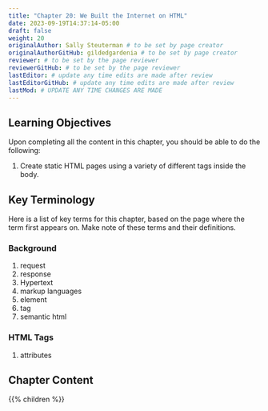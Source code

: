 ```yaml
---
title: "Chapter 20: We Built the Internet on HTML"
date: 2023-09-19T14:37:14-05:00
draft: false
weight: 20
originalAuthor: Sally Steuterman # to be set by page creator
originalAuthorGitHub: gildedgardenia # to be set by page creator
reviewer: # to be set by the page reviewer
reviewerGitHub: # to be set by the page reviewer
lastEditor: # update any time edits are made after review
lastEditorGitHub: # update any time edits are made after review
lastMod: # UPDATE ANY TIME CHANGES ARE MADE
---
```


## Learning Objectives

Upon completing all the content in this chapter, you should be able to do the following:

1. Create static HTML pages using a variety of different tags inside the body.

## Key Terminology

Here is a list of key terms for this chapter, based on the page where the term first appears on. Make note of these terms and their definitions.

### Background

1. request
1. response
1. Hypertext
1. markup languages
1. element
1. tag
1. semantic html

### HTML Tags

1. attributes

## Chapter Content

{{% children %}}
